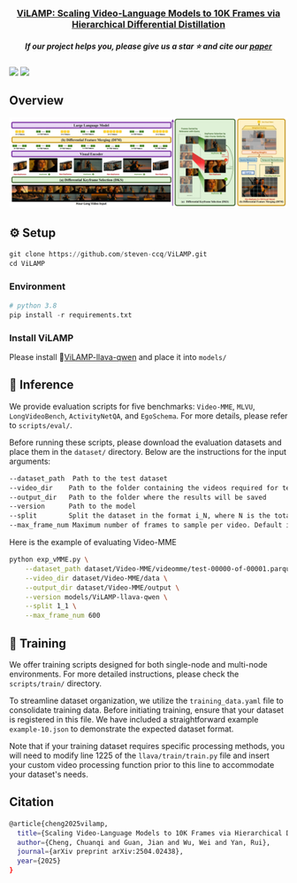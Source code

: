 <h3 align="center"> <a href="https://arxiv.org/abs/2504.02438">ViLAMP: Scaling Video-Language Models to 10K Frames via Hierarchical Differential Distillation</a></h3>

<h5 align="center"> If our project helps you, please give us a star ⭐ and cite our <a href="#citation">paper</a>
<h5 align="center">

<div style='display:flex; gap: 0.25rem; '>
  <a href='https://arxiv.org/abs/2504.02438'><img src='https://img.shields.io/badge/Paper-PDF-red'></a>
  <a href='https://huggingface.co/orange-sk/ViLAMP-llava-qwen'><img src='https://img.shields.io/badge/%F0%9F%A4%97%20Hugging%20Face-ViLAMP-blue'></a>
</div>

## Overview

![](imgs/ViLAMP.jpg)

## :gear: Setup
```python
git clone https://github.com/steven-ccq/ViLAMP.git
cd ViLAMP
```

### Environment
```python
# python 3.8
pip install -r requirements.txt
```

### Install ViLAMP

Please install 🤗[ViLAMP-llava-qwen](https://huggingface.co/orange-sk/ViLAMP-llava-qwen) and place it into `models/`

## :dart: Inference

We provide evaluation scripts for five benchmarks: `Video-MME`, `MLVU`, `LongVideoBench`, `ActivityNetQA`, and `EgoSchema`. For more details, please refer to `scripts/eval/`.

Before running these scripts, please download the evaluation datasets and place them in the `dataset/` directory. Below are the instructions for the input arguments:
```bash
--dataset_path  Path to the test dataset
--video_dir    Path to the folder containing the videos required for testing
--output_dir   Path to the folder where the results will be saved
--version      Path to the model
--split        Split the dataset in the format i_N, where N is the total number of splits and i is the current split index (starting from 1). Default is 1_1.
--max_frame_num Maximum number of frames to sample per video. Default is 600.
```
Here is the example of evaluating Video-MME
```bash
python exp_vMME.py \
    --dataset_path dataset/Video-MME/videomme/test-00000-of-00001.parquet \
    --video_dir dataset/Video-MME/data \
    --output_dir dataset/Video-MME/output \
    --version models/ViLAMP-llava-qwen \
    --split 1_1 \
    --max_frame_num 600
```

## :rocket: Training

We offer training scripts designed for both single-node and multi-node environments. For more detailed instructions, please check the `scripts/train/` directory.

To streamline dataset organization, we utilize the `training_data.yaml` file to consolidate training data. Before initiating training, ensure that your dataset is registered in this file. We have included a straightforward example `example-10.json` to demonstrate the expected dataset format.

Note that if your training dataset requires specific processing methods, you will need to modify line 1225 of the `llava/train/train.py` file and insert your custom video processing function prior to this line to accommodate your dataset's needs.

## Citation
```bash
@article{cheng2025vilamp,
  title={Scaling Video-Language Models to 10K Frames via Hierarchical Differential Distillation},
  author={Cheng, Chuanqi and Guan, Jian and Wu, Wei and Yan, Rui},
  journal={arXiv preprint arXiv:2504.02438},
  year={2025}
}
```
